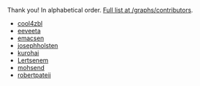 Thank you! In alphabetical order. [Full list at
/graphs/contributors](https://github.com/philadams/habitica/graphs/contributors).

- [cool4zbl](https://github.com/cool4zbl)
- [eeveeta](https://github.com/eeveeta)
- [emacsen](https://github.com/emacsen)
- [josephholsten](https://github.com/josephholsten)
- [kurohai](https://github.com/kurohai)
- [Lertsenem](https://github.com/Lertsenem)
- [mohsend](https://github.com/mohsend)
- [robertpateii](https://github.com/robertpateii)
